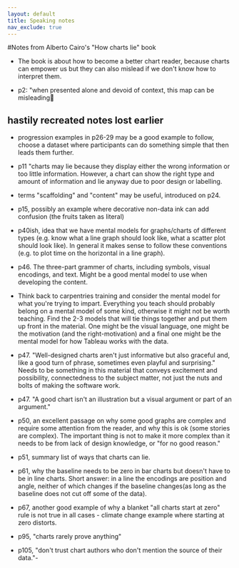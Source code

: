 ```yaml
---
layout: default
title: Speaking notes
nav_exclude: true
---
```


#Notes from Alberto Cairo's "How charts lie" book

- The book is about how to become a better chart reader, because charts can empower us but they can also mislead if we don't know how to interpret them.

- p2: "when presented alone and devoid of context, this map can be misleading

## hastily recreated notes lost earlier

- progression examples in p26-29 may be a good example to follow, choose a dataset where participants can do something simple that then leads them further.

- p11 "charts may lie because they display either the wrong information or too little information. However, a chart can show the right type and amount of information and lie anyway due to poor design or labelling.

- terms "scaffolding" and "content" may be useful, introduced on p24.

- p15, possibly an example where decorative non-data ink can add confusion (the fruits taken as literal)

- p40ish, idea that we have mental models for graphs/charts of different types (e.g. know what a line graph should look like, what a scatter plot should look like). In general it makes sense to follow these conventions (e.g. to plot time on the horizontal in a line graph).

- p46. The three-part grammer of charts, including symbols, visual encodings, and text. Might be a good mental model to use when developing the content. 

- Think back to carpentries training and consider the mental model for what you're trying to impart. Everything you teach should probably belong on a mental model of some kind, otherwise it might not be worth teaching. Find the 2-3 models that will tie things together and put them up front in the material. One might be the visual language, one might be the motivation (and the right-motivation) and a final one might be the mental model for how Tableau works with the data.

- p47. "Well-designed charts aren't just informative but also graceful and, like a good turn of phrase, sometimes even playful and surprising." Needs to be something in this material that conveys excitement and possibility, connectedness to the subject matter, not just the nuts and bolts of making the software work.

- p47. "A good chart isn't an illustration but a visual argument or part of an argument."

- p50, an excellent passage on why some good graphs are complex and require some attention from the reader, and why this is ok (some stories are complex). The important thing is not to make it more complex than it needs to be from lack of design knowledge, or "for no good reason."

- p51, summary list of ways that charts can lie.

- p61, why the baseline needs to be zero in bar charts but doesn't have to be in line charts. Short answer: in a line the encodings are position and angle, neither of which changes if the baseline changes(as long as the baseline does not cut off some of the data).

- p67, another good example of why a blanket "all charts start at zero" rule is not true in all cases - climate change example where starting at zero distorts.

- p95, "charts rarely prove anything"
- p105, "don't trust chart authors who don't mention the source of their data."-
